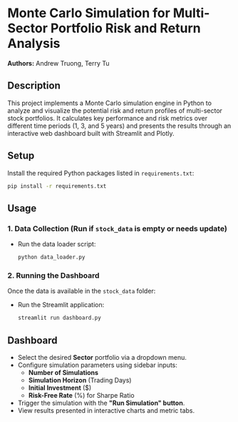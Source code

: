 # Monte Carlo Simulation for Multi-Sector Portfolio Risk and Return Analysis

**Authors:** Andrew Truong, Terry Tu

## Description

This project implements a Monte Carlo simulation engine in Python to analyze and visualize the potential risk and return profiles of multi-sector stock portfolios. It calculates key performance and risk metrics over different time periods (1, 3, and 5 years) and presents the results through an interactive web dashboard built with Streamlit and Plotly.

## Setup

Install the required Python packages listed in `requirements.txt`:

```bash
pip install -r requirements.txt
```

## Usage

### 1. Data Collection (Run if `stock_data` is empty or needs update)

* Run the data loader script:
    ```bash
    python data_loader.py
    ```

### 2. Running the Dashboard

Once the data is available in the `stock_data` folder:

* Run the Streamlit application:
    ```bash
    streamlit run dashboard.py
    ```

## Dashboard

* Select the desired **Sector** portfolio via a dropdown menu.
* Configure simulation parameters using sidebar inputs:
    * **Number of Simulations**
    * **Simulation Horizon** (Trading Days)
    * **Initial Investment** ($)
    * **Risk-Free Rate** (%) for Sharpe Ratio
* Trigger the simulation with the **"Run Simulation" button**.
* View results presented in interactive charts and metric tabs.
